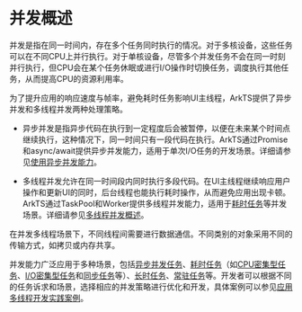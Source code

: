 # 并发概述

并发是指在同一时间内，存在多个任务同时执行的情况。对于多核设备，这些任务可以在不同CPU上并行执行。对于单核设备，尽管多个并发任务不会在同一时刻并行执行，但CPU会在某个任务休眠或进行I/O操作时切换任务，调度执行其他任务，从而提高CPU的资源利用率。

为了提升应用的响应速度与帧率，避免耗时任务影响UI主线程，ArkTS提供了异步并发和多线程并发两种处理策略。

- 异步并发是指异步代码在执行到一定程度后会被暂停，以便在未来某个时间点继续执行，这种情况下，同一时间只有一段代码在执行。ArkTS通过Promise和async/await提供异步并发能力，适用于单次I/O任务的开发场景。详细请参见[使用异步并发能力](async-concurrency-overview.md)。

- 多线程并发允许在同一时间段内同时执行多段代码。在UI主线程继续响应用户操作和更新UI的同时，后台线程也能执行耗时操作，从而避免应用出现卡顿。ArkTS通过TaskPool和Worker提供多线程并发能力，适用于[耗时任务](time-consuming-task-overview.md)等并发场景。详细请参见[多线程并发概述](multi-thread-concurrency-overview.md)。


在并发多线程场景下，不同线程间需要进行数据通信。不同类别的对象采用不同的传输方式，如拷贝或内存共享。

并发能力广泛应用于多种场景，包括[异步并发任务](async-concurrency-overview.md)、[耗时任务](time-consuming-task-overview.md)（如[CPU密集型任务](cpu-intensive-task-development.md)、[I/O密集型任务](io-intensive-task-development.md)和[同步任务](sync-task-development.md)等）、[长时任务](long-time-task-overview.md)、[常驻任务](resident-task-overview.md)等。开发者可以根据不同的任务诉求和场景，选择相应的并发策略进行优化和开发，具体案例可以参见[应用多线程开发实践案例](batch-database-operations-guide.md)。
